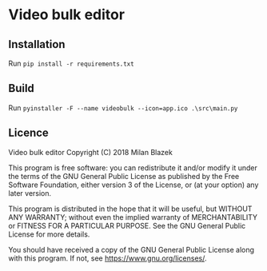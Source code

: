 # Video bulk editor

## Installation

Run `pip install -r requirements.txt`

## Build

Run `pyinstaller -F --name videobulk --icon=app.ico .\src\main.py`

## Licence

Video bulk editor
Copyright (C) 2018 Milan Blazek

This program is free software: you can redistribute it and/or modify
it under the terms of the GNU General Public License as published by
the Free Software Foundation, either version 3 of the License, or
(at your option) any later version.

This program is distributed in the hope that it will be useful,
but WITHOUT ANY WARRANTY; without even the implied warranty of
MERCHANTABILITY or FITNESS FOR A PARTICULAR PURPOSE.  See the
GNU General Public License for more details.

You should have received a copy of the GNU General Public License
along with this program.  If not, see <https://www.gnu.org/licenses/>.
